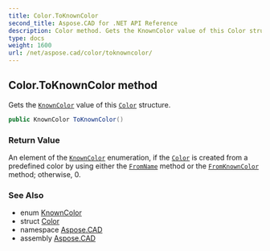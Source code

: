 ```yaml
---
title: Color.ToKnownColor
second_title: Aspose.CAD for .NET API Reference
description: Color method. Gets the KnownColor value of this Color structure
type: docs
weight: 1600
url: /net/aspose.cad/color/toknowncolor/
---
```

## Color.ToKnownColor method

Gets the [`KnownColor`](../../knowncolor/) value of this [`Color`](../) structure.

```csharp
public KnownColor ToKnownColor()
```

### Return Value

An element of the [`KnownColor`](../../knowncolor/) enumeration, if the [`Color`](../) is created from a predefined color by using either the [`FromName`](../fromname/) method or the [`FromKnownColor`](../fromknowncolor/) method; otherwise, 0.

### See Also

* enum [KnownColor](../../knowncolor/)
* struct [Color](../)
* namespace [Aspose.CAD](../../../aspose.cad/)
* assembly [Aspose.CAD](../../../)


